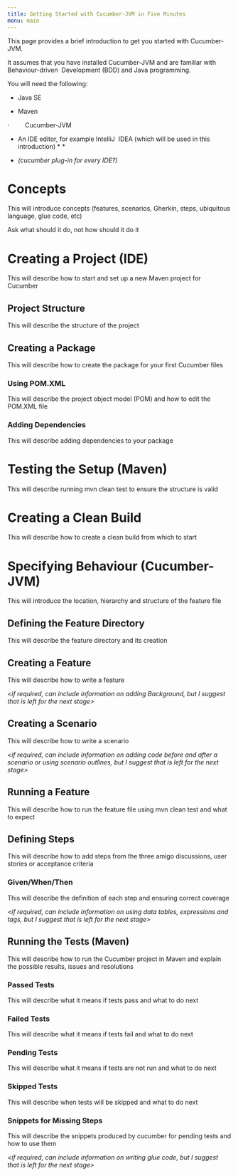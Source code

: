 ```yaml
---
title: Getting Started with Cucumber-JVM in Five Minutes
menu: main
---
```

This page provides a brief introduction to get you started
with Cucumber-JVM.

It assumes that you have installed Cucumber-JVM and are
familiar with Behaviour-driven  Development
\(BDD) and Java programming.

You will need the following:

* Java SE *<link
to download>*

* Maven *<link
to download>*

·        
Cucumber-JVM *<link
to download>*

* An IDE editor, for example IntelliJ  IDEA (which will be used in this
introduction) *<link to download> *

* *(cucumber
plug-in for every IDE?)*

# Concepts

This will introduce concepts (features, scenarios, Gherkin, steps,
ubiquitous language, glue code, etc)

Ask what should it do, not how should it do it

# Creating a Project (IDE)

This will describe how to start and set up a new Maven project
for Cucumber

## Project Structure

This will describe the structure of the project 

## Creating a Package

This will describe how to create the package for your first
Cucumber files

### Using POM.XML

This will describe the project object model (POM) and how to
edit the POM.XML file

### Adding Dependencies

This will describe adding dependencies to your package

# Testing the Setup (Maven)

This will describe running mvn clean test to ensure the structure
is valid 

# Creating a Clean Build

This will describe how to create a clean build from which to
start

# Specifying Behaviour (Cucumber-JVM)

This will introduce the location, hierarchy and structure of
the feature file

## Defining the Feature Directory

This will describe the feature directory and its creation

## Creating a Feature

This will describe how to write a feature 

*<if required, can
include information on adding Background, but I suggest that is left for the
next stage>*

## Creating a Scenario

This will describe how to write a scenario

*<if required, can
include information on adding code before and after a scenario or using
scenario outlines, but I suggest that is left for the next stage>*

## Running a Feature

This will describe how to run the feature file using mvn clean
test and what to expect

## Defining Steps

This will describe how to add steps from the three amigo discussions,
user stories or acceptance criteria

### Given/When/Then

This will describe the definition of each step and ensuring
correct coverage

*<if required, can
include information on using data tables, expressions and tags, but I suggest
that is left for the next stage>*

## Running the Tests (Maven)

This will describe how to run the Cucumber project in Maven
and explain the possible results, issues and resolutions

### Passed Tests

This will describe what it means if tests pass and what to
do next

### Failed Tests

This will describe what it means if tests fail and what to
do next

### Pending Tests

This will describe what it means if tests are not run and
what to do next

### Skipped Tests

This will describe when tests will be skipped and what to do
next

### Snippets for Missing Steps

This will describe the snippets produced by cucumber for
pending tests and how to use them

*<if required, can
include information on writing glue code, but I suggest that is left for the
next stage>*

